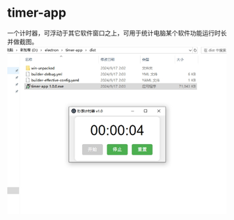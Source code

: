 # timer-app
一个计时器，可浮动于其它软件窗口之上，可用于统计电脑某个软件功能运行时长并做截图。
![运行截图](https://github.com/feng8088/timer-app/blob/main/%E8%BF%90%E8%A1%8C%E6%88%AA%E5%9B%BE.jpg)
